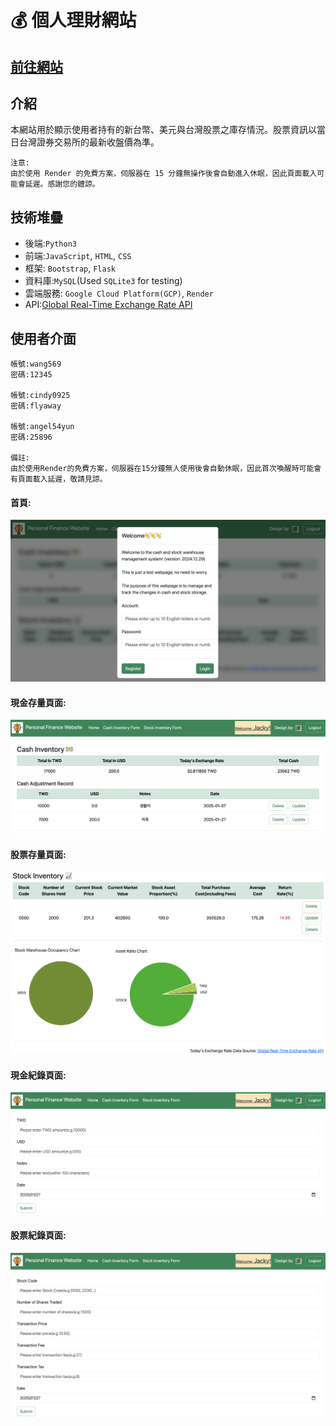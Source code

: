 :moneybag: 個人理財網站
===

[前往網站](https://personal-finance-website.onrender.com/)
--

介紹
---
本網站用於顯示使用者持有的新台幣、美元與台灣股票之庫存情況。股票資訊以當日台灣證券交易所的最新收盤價為準。

    注意:
    由於使用 Render 的免費方案，伺服器在 15 分鐘無操作後會自動進入休眠，因此頁面載入可能會延遲。感謝您的體諒。


技術堆疊
---

* 後端:`Python3`
* 前端:`JavaScript`, `HTML`, `CSS`
* 框架: `Bootstrap`, `Flask`
* 資料庫:`MySQL`(Used `SQLite3` for testing)
* 雲端服務: `Google Cloud Platform(GCP)`, `Render`
* API:[Global Real-Time Exchange Rate API](https://tw.rter.info/howto_currencyapi.php)

使用者介面
---
    帳號:wang569
    密碼:12345 

    帳號:cindy0925
    密碼:flyaway

    帳號:angel54yun 
    密碼:25896
    
    備註:
    由於使用Render的免費方案，伺服器在15分鐘無人使用後會自動休眠，因此首次喚醒時可能會有頁面載入延遲，敬請見諒。
    
#### 首頁:
![](static/images/homepage.png)

#### 現金存量頁面:
![](static/images/cash_inventory.png)

#### 股票存量頁面:
![](static/images/stock_inventory.png)

#### 現金紀錄頁面:
![](static/images/cash_record.png)

#### 股票紀錄頁面:
![](static/images/stock_record.png)
